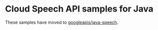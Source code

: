 # Cloud Speech API samples for Java

These samples have moved to [googleapis/java-speech](https://github.com/googleapis/java-speech/tree/master/samples).